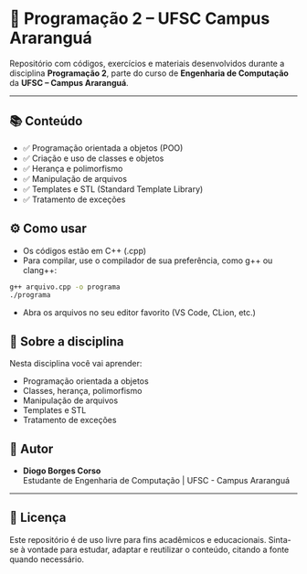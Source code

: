 # 📘 Programação 2 – UFSC Campus Araranguá

Repositório com códigos, exercícios e materiais desenvolvidos durante a disciplina **Programação 2**, parte do curso de **Engenharia de Computação** da **UFSC – Campus Araranguá**.

---

## 📚 Conteúdo

- ✅ Programação orientada a objetos (POO)
- ✅ Criação e uso de classes e objetos
- ✅ Herança e polimorfismo
- ✅ Manipulação de arquivos
- ✅ Templates e STL (Standard Template Library)
- ✅ Tratamento de exceções

## ⚙️ Como usar

- Os códigos estão em C++ (.cpp)
- Para compilar, use o compilador de sua preferência, como g++ ou clang++:

```bash
g++ arquivo.cpp -o programa
./programa
```

- Abra os arquivos no seu editor favorito (VS Code, CLion, etc.)

## 🎯 Sobre a disciplina

Nesta disciplina você vai aprender:

- Programação orientada a objetos
- Classes, herança, polimorfismo
- Manipulação de arquivos
- Templates e STL
- Tratamento de exceções

## 👤 Autor

- **Diogo Borges Corso**  
  Estudante de Engenharia de Computação | UFSC - Campus Araranguá  

---

## 📄 Licença

Este repositório é de uso livre para fins acadêmicos e educacionais. Sinta-se à vontade para estudar, adaptar e reutilizar o conteúdo, citando a fonte quando necessário.